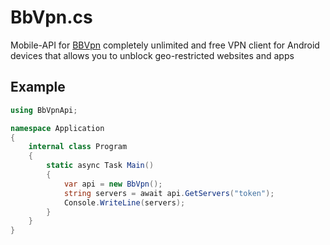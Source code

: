 # BbVpn.cs
Mobile-API for [BBVpn](https://play.google.com/store/apps/details?id=bbv.avdev.bbvpn) completely unlimited and free VPN client for Android devices that allows you to unblock geo-restricted websites and apps

## Example
```cs
using BbVpnApi;

namespace Application
{
    internal class Program
    {
        static async Task Main()
        {
            var api = new BbVpn();
            string servers = await api.GetServers("token");
            Console.WriteLine(servers);
        }
    }
}
```

